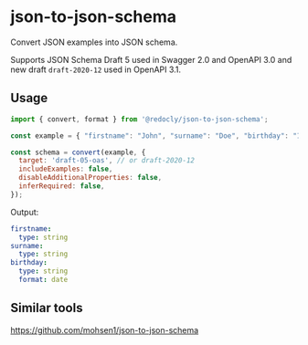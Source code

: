 # json-to-json-schema

Convert JSON examples into JSON schema.

Supports JSON Schema Draft 5 used in Swagger 2.0 and OpenAPI 3.0 and new draft `draft-2020-12` used in OpenAPI 3.1.

## Usage

```js
import { convert, format } from '@redocly/json-to-json-schema';

const example = { "firstname": "John", "surname": "Doe", "birthday": "1990-02-23" };

const schema = convert(example, {
  target: 'draft-05-oas', // or draft-2020-12
  includeExamples: false,
  disableAdditionalProperties: false,
  inferRequired: false,
});
```

Output:

```yaml
firstname:
  type: string
surname:
  type: string
birthday:
  type: string
  format: date
```

## Similar tools

https://github.com/mohsen1/json-to-json-schema